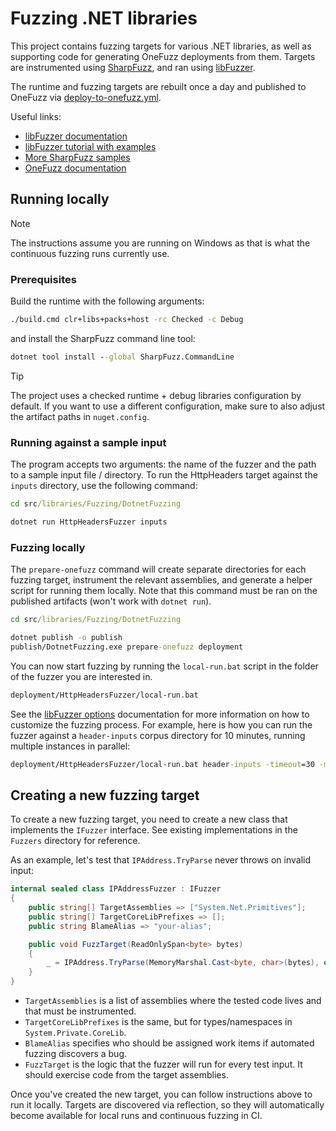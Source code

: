 # Fuzzing .NET libraries

This project contains fuzzing targets for various .NET libraries, as well as supporting code for generating OneFuzz deployments from them.
Targets are instrumented using [SharpFuzz](https://github.com/Metalnem/sharpfuzz), and ran using [libFuzzer](https://llvm.org/docs/LibFuzzer.html).

The runtime and fuzzing targets are rebuilt once a day and published to OneFuzz via [deploy-to-onefuzz.yml](../../../eng/pipelines/libraries/fuzzing/deploy-to-onefuzz.yml).

Useful links:
- [libFuzzer documentation](https://llvm.org/docs/LibFuzzer.html)
- [libFuzzer tutorial with examples](https://github.com/google/fuzzing/blob/master/tutorial/libFuzzerTutorial.md)
- [More SharpFuzz samples](https://github.com/Metalnem/dotnet-fuzzers)
- [OneFuzz documentation](https://aka.ms/onefuzz)

## Running locally

> [!NOTE]
> The instructions assume you are running on Windows as that is what the continuous fuzzing runs currently use.

### Prerequisites

Build the runtime with the following arguments:
```cmd
./build.cmd clr+libs+packs+host -rc Checked -c Debug
```
and install the SharpFuzz command line tool:
```cmd
dotnet tool install --global SharpFuzz.CommandLine
```

> [!TIP]
> The project uses a checked runtime + debug libraries configuration by default.
> If you want to use a different configuration, make sure to also adjust the artifact paths in `nuget.config`.

### Running against a sample input

The program accepts two arguments: the name of the fuzzer and the path to a sample input file / directory.
To run the HttpHeaders target against the `inputs` directory, use the following command:

```cmd
cd src/libraries/Fuzzing/DotnetFuzzing

dotnet run HttpHeadersFuzzer inputs
```

### Fuzzing locally

The `prepare-onefuzz` command will create separate directories for each fuzzing target, instrument the relevant assemblies, and generate a helper script for running them locally.
Note that this command must be ran on the published artifacts (won't work with `dotnet run`).

```cmd
cd src/libraries/Fuzzing/DotnetFuzzing

dotnet publish -o publish
publish/DotnetFuzzing.exe prepare-onefuzz deployment
```

You can now start fuzzing by running the `local-run.bat` script in the folder of the fuzzer you are interested in.
```cmd
deployment/HttpHeadersFuzzer/local-run.bat
```

See the [libFuzzer options](https://llvm.org/docs/LibFuzzer.html#options) documentation for more information on how to customize the fuzzing process.
For example, here is how you can run the fuzzer against a `header-inputs` corpus directory for 10 minutes, running multiple instances in parallel:
```cmd
deployment/HttpHeadersFuzzer/local-run.bat header-inputs -timeout=30 -max_total_time=600 -jobs=5
```

## Creating a new fuzzing target

To create a new fuzzing target, you need to create a new class that implements the `IFuzzer` interface.
See existing implementations in the `Fuzzers` directory for reference.

As an example, let's test that `IPAddress.TryParse` never throws on invalid input:
```c#
internal sealed class IPAddressFuzzer : IFuzzer
{
    public string[] TargetAssemblies => ["System.Net.Primitives"];
    public string[] TargetCoreLibPrefixes => [];
    public string BlameAlias => "your-alias";

    public void FuzzTarget(ReadOnlySpan<byte> bytes)
    {
        _ = IPAddress.TryParse(MemoryMarshal.Cast<byte, char>(bytes), out _);
    }
}
```

- `TargetAssemblies` is a list of assemblies where the tested code lives and that must be instrumented.
- `TargetCoreLibPrefixes` is the same, but for types/namespaces in `System.Private.CoreLib`.
- `BlameAlias` specifies who should be assigned work items if automated fuzzing discovers a bug.
- `FuzzTarget` is the logic that the fuzzer will run for every test input. It should exercise code from the target assemblies.

Once you've created the new target, you can follow instructions above to run it locally.
Targets are discovered via reflection, so they will automatically become available for local runs and continuous fuzzing in CI.
